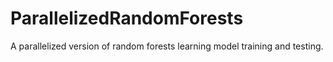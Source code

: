 # ParallelizedRandomForests
A parallelized version of random forests learning model training and testing.
